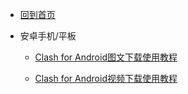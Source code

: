 <!-- docs/_sidebar.md -->

- [回到首页](README "Think About AI")

- 安卓手机/平板

  - [Clash for Android图文下载使用教程](Android/clasha/00-clasha)

  - [Clash for Android视频下载使用教程](Android/clasha/01-clasha)